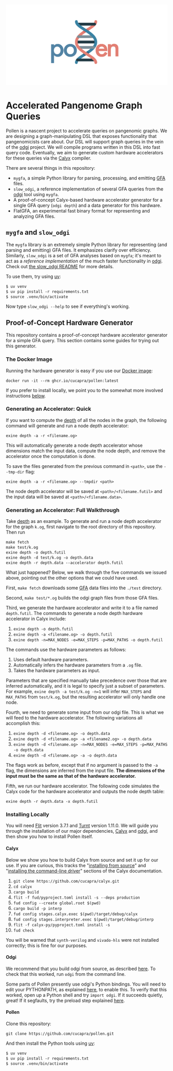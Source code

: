 <h1>
<p align="center">
<img src="https://github.com/cucapra/pollen/blob/main/pollen_icon_transparent.png">
</h1>

Accelerated Pangenome Graph Queries
===================================

Pollen is a nascent project to accelerate queries on pangenomic graphs.
We are designing a graph-manipulating DSL that exposes functionality that pangenomicists care about.
Our DSL will support graph queries in the vein of the [odgi][] project.
We will compile programs written in this DSL into fast query code.
Eventually, we aim to generate custom hardware accelerators for these queries via the [Calyx][] compiler.

There are several things in this repository:

* `mygfa`, a simple Python library for parsing, processing, and emitting [GFA][] files.
* `slow_odgi`, a reference implementation of several GFA queries from the [odgi][] tool using `mygfa`.
* A proof-of-concept Calyx-based hardware accelerator generator for a single GFA query (`odgi depth`) and a data generator for this hardware.
* FlatGFA, an experimental fast binary format for representing and analyzing GFA files.


`mygfa` and `slow_odgi`
-----------------------

The `mygfa` library is an extremely simple Python library for representing (and parsing and emitting) GFA files. It emphasizes clarify over efficiency. Similarly, `slow_odgi` is a set of GFA analyses based on `mygfa`; it's meant to act as a *reference implementation* of the much faster functionality in [odgi][]. Check out [the slow_odgi README](slow_odgi/) for more details.

To use them, try using [uv][]:

    $ uv venv
    $ uv pip install -r requirements.txt
    $ source .venv/bin/activate

Now type `slow_odgi --help` to see if everything's working.

[uv]: https://github.com/astral-sh/uv



Proof-of-Concept Hardware Generator
-----------------------------------

This repository contains a proof-of-concept hardware accelerator generator for a simple GFA query. This section contains some guides for trying out this generator.

### The Docker Image

Running the hardware generator is easy if you use our [Docker image][package]:

    docker run -it --rm ghcr.io/cucapra/pollen:latest

If you prefer to install locally, we point you to the somewhat more involved instructions [below](#installing-locally).

### Generating an Accelerator: Quick

If you want to compute the [depth][] of all the nodes in the graph, the following command will generate and run a node depth accelerator:
```
exine depth -a -r <filename.og>
```

This will automatically generate a node depth accelerator whose dimensions match the input data, compute the node depth, and remove the accelerator once the computation is done.

To save the files generated from the previous command in `<path>`, use the `--tmp-dir` flag:
```
exine depth -a -r <filename.og> --tmpdir <path>
```
The node depth accelerator will be saved at `<path>/<filename.futil>` and the input data will be saved at `<path>/<filename.data>`.

### Generating an Accelerator: Full Walkthrough

Take [depth][] as an example. To generate and run a node depth accelerator for the graph `k.og`, first navigate to the root directory of this repository. Then run
```
make fetch
make test/k.og
exine depth -o depth.futil
exine depth -d test/k.og -o depth.data
exine depth -r depth.data --accelerator depth.futil
```

What just happened? Below, we walk through the five commands we issued above, pointing out the other options that we could have used.

First, `make fetch` downloads some [GFA][] data files into the `./test` directory.

Second, `make test/*.og` builds the odgi graph files from those GFA files.

Third, we generate the hardware accelerator and write it to a file named `depth.futil`. The commands to generate a node depth hardware accelerator in Calyx include:

1. `exine depth -o depth.futil`
2. `exine depth -a <filename.og> -o depth.futil`
3. `exine depth -n=MAX_NODES -e=MAX_STEPS -p=MAX_PATHS -o depth.futil`

The commands use the hardware parameters as follows:
1. Uses default hardware parameters.
2. Automatically infers the hardware parameters from a `.og` file.
3. Takes the hardware parameters as input.

Parameters that are specified manually take precedence over those that are inferred automatically, and it is legal to specify just a subset of parameters. For example, `exine depth -a test/k.og -n=1` will infer `MAX_STEPS` and `MAX_PATHS` from `test/k.og`, but the resulting accelerator will only handle one node.

Fourth, we need to generate some input from our odgi file. This is what we will feed to the hardware accelerator. The following variations all accomplish this:

1. `exine depth -d <filename.og> -o depth.data`
2. `exine depth -d <filename.og> -a <filename2.og> -o depth.data`
3. `exine depth -d <filename.og> -n=MAX_NODES -e=MAX_STEPS -p=MAX_PATHS -o depth.data`
4. `exine depth -d <filename.og> -a -o depth.data`

The flags work as before, except that if no argument is passed to the `-a` flag, the dimensions are inferred from the input file. **The dimensions of the input must be the same as that of the hardware accelerator.**

Fifth, we run our hardware accelerator. The following code simulates the Calyx code for the hardware accelerator and outputs the node depth table:

```
exine depth -r depth.data -x depth.futil
```

### Installing Locally

You will need  [Flit][] version 3.7.1 and [Turnt][] version 1.11.0.
We will guide you through the installation of our major dependencies, [Calyx][] and [odgi][], and then show you how to install Pollen itself.

#### Calyx

Below we show you how to build Calyx from source and set it up for our use.
If you are curious, this tracks the "[installing from source][calyx-install-src]" and "[installing the command-line driver][calyx-install-fud]" sections of the Calyx documentation.

1. `git clone https://github.com/cucapra/calyx.git`
2. `cd calyx`
3. `cargo build`
3. `flit -f fud/pyproject.toml install -s --deps production`
4. `fud config --create global.root $(pwd)`
5. `cargo build -p interp`
6. `fud config stages.calyx.exec $(pwd)/target/debug/calyx`
7. `fud config stages.interpreter.exec $(pwd)/target/debug/interp`
8. `flit -f calyx-py/pyproject.toml install -s`
9. `fud check`

You will be warned that `synth-verilog` and `vivado-hls` were not installed correctly; this is fine for our purposes.

#### Odgi

We recommend that you build odgi from source, as described [here][odgi-from-source].
To check that this worked, run `odgi` from the command line.

Some parts of Pollen presently use odgi's Python bindings.
You will need to edit your PYTHONPATH, as explained [here][odgi-pythonpath], to enable this.
To verify that this worked, open up a Python shell and try `import odgi`.
If it succeeds quietly, great!
If it segfaults, try the preload step explained [here][odgi-preload].

#### Pollen

Clone this repository:

    git clone https://github.com/cucapra/pollen.git

And then install the Python tools using [uv][]:

    $ uv venv
    $ uv pip install -r requirements.txt
    $ source .venv/bin/activate

[calyx]: https://calyxir.org
[odgi]: https://odgi.readthedocs.io/en/latest/
[gfa]: https://github.com/lh3/gfatools/blob/master/doc/rGFA.md#the-reference-gfa-rgfa-format
[bioconda]: https://anaconda.org/bioconda/odgi/files
[flit]: https://flit.pypa.io/en/stable/
[turnt]: https://github.com/cucapra/turnt
[calyx-install-src]: https://docs.calyxir.org/#installing-from-source-to-use-and-extend-calyx
[calyx-install-fud]: https://docs.calyxir.org/#installing-the-command-line-driver
[package]: https://github.com/cucapra/pollen/pkgs/container/pollen
[odgi-from-source]: https://odgi.readthedocs.io/en/latest/rst/installation.html#building-from-source
[odgi-pythonpath]: https://odgi.readthedocs.io/en/latest/rst/binding/usage.html
[odgi-preload]: https://odgi.readthedocs.io/en/latest/rst/binding/usage.html#optimise
[depth]: https://pangenome.github.io/odgi.github.io/rst/commands/odgi_depth.html

